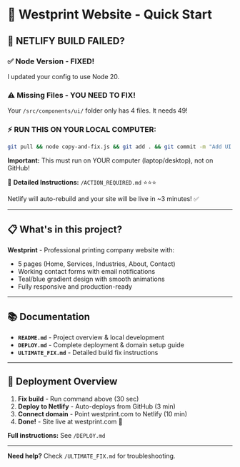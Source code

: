 # 🚀 Westprint Website - Quick Start

## 🚨 NETLIFY BUILD FAILED?

### ✅ Node Version - FIXED!
I updated your config to use Node 20.

### ⚠️ Missing Files - YOU NEED TO FIX!
Your `/src/components/ui/` folder only has 4 files. It needs 49!

### ⚡ RUN THIS ON YOUR LOCAL COMPUTER:

```bash
git pull && node copy-and-fix.js && git add . && git commit -m "Add UI components" && git push
```

**Important:** This must run on YOUR computer (laptop/desktop), not on GitHub!

📖 **Detailed Instructions:** `/ACTION_REQUIRED.md` ⭐⭐⭐

Netlify will auto-rebuild and your site will be live in ~3 minutes! ✅

---

## 📋 What's in this project?

**Westprint** - Professional printing company website with:
- 5 pages (Home, Services, Industries, About, Contact)
- Working contact forms with email notifications
- Teal/blue gradient design with smooth animations
- Fully responsive and production-ready

---

## 📚 Documentation

- **`README.md`** - Project overview & local development
- **`DEPLOY.md`** - Complete deployment & domain setup guide
- **`ULTIMATE_FIX.md`** - Detailed build fix instructions

---

## 🎯 Deployment Overview

1. **Fix build** - Run command above (30 sec)
2. **Deploy to Netlify** - Auto-deploys from GitHub (3 min)
3. **Connect domain** - Point westprint.com to Netlify (10 min)
4. **Done!** - Site live at westprint.com 🎉

**Full instructions:** See `/DEPLOY.md`

---

**Need help?** Check `/ULTIMATE_FIX.md` for troubleshooting.
